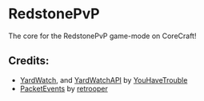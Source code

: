 # RedstonePvP
The core for the RedstonePvP game-mode on CoreCraft!

## Credits:
- [YardWatch](https://modrinth.com/plugin/yardwatch), and [YardWatchAPI](https://github.com/YouHaveTrouble/YardWatchAPI) by [YouHaveTrouble](https://github.com/YouHaveTrouble/)
- [PacketEvents](https://github.com/retrooper/packetevents) by [retrooper](https://github.com/retrooper)